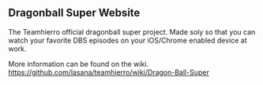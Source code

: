 ## Dragonball Super Website
The Teamhierro official dragonball super project. Made soly so that you can watch your favorite DBS episodes on your iOS/Chrome enabled device at work.

More information can be found on the wiki. https://github.com/lasana/teamhierro/wiki/Dragon-Ball-Super
